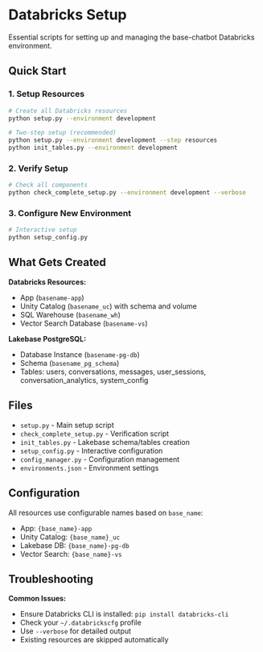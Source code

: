 # Databricks Setup

Essential scripts for setting up and managing the base-chatbot Databricks environment.

## Quick Start

### 1. Setup Resources
```bash
# Create all Databricks resources
python setup.py --environment development

# Two-step setup (recommended)
python setup.py --environment development --step resources
python init_tables.py --environment development
```

### 2. Verify Setup
```bash
# Check all components
python check_complete_setup.py --environment development --verbose
```

### 3. Configure New Environment
```bash
# Interactive setup
python setup_config.py
```

## What Gets Created

**Databricks Resources:**
- App (`basename-app`)
- Unity Catalog (`basename_uc`) with schema and volume
- SQL Warehouse (`basename_wh`)
- Vector Search Database (`basename-vs`)

**Lakebase PostgreSQL:**
- Database Instance (`basename-pg-db`)
- Schema (`basename_pg_schema`)
- Tables: users, conversations, messages, user_sessions, conversation_analytics, system_config

## Files

- `setup.py` - Main setup script
- `check_complete_setup.py` - Verification script
- `init_tables.py` - Lakebase schema/tables creation
- `setup_config.py` - Interactive configuration
- `config_manager.py` - Configuration management
- `environments.json` - Environment settings

## Configuration

All resources use configurable names based on `base_name`:
- App: `{base_name}-app`
- Unity Catalog: `{base_name}_uc`
- Lakebase DB: `{base_name}-pg-db`
- Vector Search: `{base_name}-vs`

## Troubleshooting

**Common Issues:**
- Ensure Databricks CLI is installed: `pip install databricks-cli`
- Check your `~/.databrickscfg` profile
- Use `--verbose` for detailed output
- Existing resources are skipped automatically